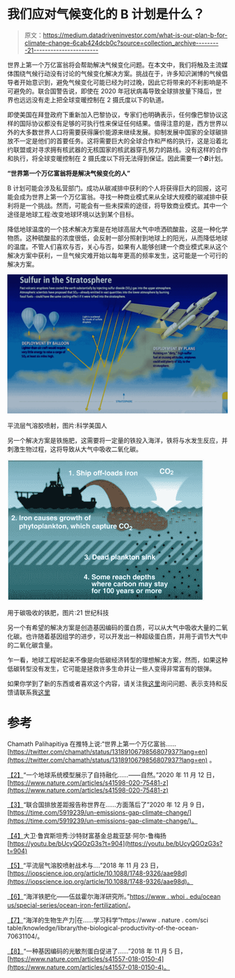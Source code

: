 # 我们应对气候变化的 B 计划是什么？

> 原文：<https://medium.datadriveninvestor.com/what-is-our-plan-b-for-climate-change-6cab424dcb0c?source=collection_archive---------21----------------------->

世界上第一个万亿富翁将会帮助解决气候变化问题。在本文中，我们将触及主流媒体围绕气候行动没有讨论的气候变化解决方案。挑战在于，许多知识渊博的气候倡导者开始意识到，避免气候变化可能已经为时过晚，因此它将带来的不利影响是不可避免的。联合国警告说，即使在 2020 年冠状病毒导致全球排放量下降后，世界也远远没有走上把全球变暖控制在 2 摄氏度以下的轨道。

即使美国在拜登政府下重新加入巴黎协议，专家们也明确表示，任何像巴黎协议这样的国际协议都没有足够的可执行性来保证任何结果。值得注意的是，西方世界以外的大多数世界人口将需要获得廉价能源来继续发展。抑制发展中国家的全球碳排放不一定是他们的首要任务。这将需要巨大的全球合作和严格的执行，这是沿着北约联盟或对寻求拥有核武器的无核国家的核武器穿孔努力的路线。没有这样的合作和执行，将全球变暖控制在 2 摄氏度以下将无法得到保证。因此需要一个***B***计划。

**“世界第一个万亿富翁将是解决气候变化的人”**

B 计划可能会涉及私营部门。成功从碳减排中获利的个人将获得巨大的回报，这可能会成为世界上第一个万亿富翁。寻找一种商业模式来从全球大规模的碳减排中获利将是一个挑战。然而，可能会有一些未探索的途径，将导致商业模式。其中一个途径是地球工程:改变地球环境以达到某个目标。

降低地球温度的一个技术解决方案是在地球高层大气中喷洒硫酸盐，这是一种化学物质。这种硫酸盐的浓度很低，会反射一部分照射到地球上的阳光，从而降低地球的温度。不管人们喜欢与否，关心与否，如果有人能够创建一个商业模式来从这个解决方案中获利，一旦气候灾难开始以每年更高的频率发生，这可能是一个可行的解决方案。

![](img/3cc75f6c53a5005b0c69bf32d4731dcd.png)

平流层气溶胶喷射，图片:科学美国人

另一个解决方案是铁施肥，这需要将一定量的铁投入海洋，铁将与水发生反应，并刺激生物过程，这将导致从大气中吸收二氧化碳。

![](img/ac00ca01476ba7370dd99c657dcab67d.png)

用于碳吸收的铁肥，图片:21 世纪科技

另一个有希望的解决方案是创造基因编码的蛋白质，可以从大气中吸收大量的二氧化碳。也许随着基因组学的进步，可以开发出一种超级蛋白质，并用于调节大气中的二氧化碳含量。

乍一看，地球工程听起来不像是向低碳经济转型的理想解决方案，然而，如果这种低碳转型没有发生，它可能是拯救许多生命并让一些人变得非常富有的银弹。

如果你学到了新的东西或者喜欢这个内容，请关注我[这里](https://medium.com/@7asabala)询问问题、表示支持和反馈请联系我[这里](https://mhassaballa.com/contact-me/)

# 参考

Chamath Palihapitiya 在推特上说:“世界上第一个万亿富翁……[https://twitter.com/chamath/status/1318910679856807937?lang=en](https://twitter.com/chamath/status/1318910679856807937?lang=en) 。

[【2】](https://www.datadriveninvestor.com/2021/01/27/what-is-our-plan-b-for-climate-change/#_ftnref2)“一个地球系统模型展示了自持融化……——自然。”2020 年 11 月 12 日，[https://www.nature.com/articles/s41598-020-75481-z](https://www.nature.com/articles/s41598-020-75481-z)

[【3】](https://www.datadriveninvestor.com/2021/01/27/what-is-our-plan-b-for-climate-change/#_ftnref3)“联合国排放差距报告称世界在……方面落后了”2020 年 12 月 9 日，[https://time.com/5919239/un-emissions-gap-climate-change/](https://time.com/5919239/un-emissions-gap-climate-change/)。

[【4】](https://www.datadriveninvestor.com/2021/01/27/what-is-our-plan-b-for-climate-change/#_ftnref4)大卫·鲁宾斯坦秀:沙特财富基金总裁亚瑟·阿尔-鲁梅扬[https://youtu.be/bUcyQGOzG3s?t=904](https://youtu.be/bUcyQGOzG3s?t=904)

[【5】](https://www.datadriveninvestor.com/2021/01/27/what-is-our-plan-b-for-climate-change/#_ftnref5)“平流层气溶胶喷射战术与….”2018 年 11 月 23 日，[https://iopscience.iop.org/article/10.1088/1748-9326/aae98d](https://iopscience.iop.org/article/10.1088/1748-9326/aae98d)。

[【6】](https://www.datadriveninvestor.com/2021/01/27/what-is-our-plan-b-for-climate-change/#_ftnref6)“海洋铁肥化——伍兹霍尔海洋研究所。”[https://www . whoi . edu/ocean us/special-series/ocean-iron-fertilization/](https://www.whoi.edu/oceanus/special-series/ocean-iron-fertilization/)。

[【7】](https://www.datadriveninvestor.com/2021/01/27/what-is-our-plan-b-for-climate-change/#_ftnref7)“海洋的生物生产力|在……学习科学”https://www . nature . com/sci table/knowledge/library/the-biological-productivity-of-the-ocean-70631104/。

[【8】](https://www.datadriveninvestor.com/2021/01/27/what-is-our-plan-b-for-climate-change/#_ftnref8)“一种基因编码的光敏剂蛋白促进了……”2018 年 11 月 5 日，[https://www.nature.com/articles/s41557-018-0150-4](https://www.nature.com/articles/s41557-018-0150-4)。